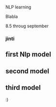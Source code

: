 NLP learning


Blabla

8.5 throug september 
### jinti

## first Nlp model
## second model
## third model
:)
